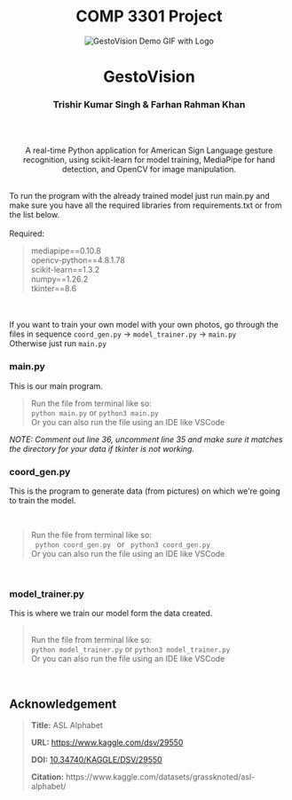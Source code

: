 <h1 align="center">COMP 3301 Project</h1>
<!-- ![gestowithlogo]() -->
<p align="center">
  <img src="https://github.com/user-attachments/assets/fb14ee56-2893-4625-9c09-eab77f6f9782" alt="GestoVision Demo GIF with Logo">
</p>
<h1 align="center">GestoVision</h1>
<h3 align="center">Trishir Kumar Singh & Farhan Rahman Khan</h3><br>


<br>
<p align="center">A real-time Python application for American Sign Language gesture recognition, using scikit-learn for model training, MediaPipe for hand detection, and OpenCV for image manipulation.</p>
<br>
To run the program with the already trained model just run main.py and make sure you have all the required libraries from requirements.txt or from the list below.
<br>
<br>
Required:<br>
<blockquote>
mediapipe==0.10.8<br>
opencv-python==4.8.1.78<br>
scikit-learn==1.3.2<br>
numpy==1.26.2<br>
tkinter==8.6<br>         
</blockquote>

<br>
<br>
If you want to train your own model with your own photos, go through the files in sequence <code>coord_gen.py</code> &rarr; <code>model_trainer.py</code> &rarr; <code>main.py</code> <br>
Otherwise just run <code>main.py</code> <br>
<h3>main.py</h3> 
<p>This is our main program.</p>
<blockquote>
Run the file from terminal like so:<br>
<code>python main.py</code> or <code>python3 main.py</code><br>
Or you can also run the file using an IDE like VSCode<br>
</blockquote>
<em>NOTE: Comment out line 36, uncomment line 35 and make sure it matches the directory for your data if tkinter is not working.</em>
<br>

<h3>coord_gen.py</h3>

<p>This is the program to generate data (from pictures) on which we're going to train the model.</p>
<br>
<blockquote>
Run the file from terminal like so:<br>
<code> python coord_gen.py </code>
 or 
<code> python3 coord_gen.py</code><br>
Or you can also run the file using an IDE like VSCode<br>
</blockquote>
<br>

<h3>model_trainer.py</h3>
<p>This is where we train our model form the data created.</p>
<blockquote>
<br>
Run the file from terminal like so:<br>
<code>python model_trainer.py</code> or <code>python3 model_trainer.py</code><br>
Or you can also run the file using an IDE like VSCode<br>
</blockquote>
<br>

<h2> Acknowledgement </h2>
<blockquote>
<div>
        <p><strong>Title:</strong> ASL Alphabet</p>
        <p><strong>URL:</strong> <a href="https://www.kaggle.com/dsv/29550">https://www.kaggle.com/dsv/29550</a></p>
        <p><strong>DOI:</strong> <a href="https://doi.org/10.34740/KAGGLE/DSV/29550">10.34740/KAGGLE/DSV/29550</a></p>
        <p><strong>Citation:</strong> https://www.kaggle.com/datasets/grassknoted/asl-alphabet/</p>
    </div>
</blockquote>
